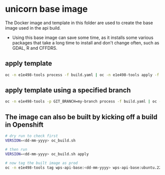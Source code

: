 # unicorn base image

The Docker image and template in this folder are used to create the base image used in the api build.

- Using this base image can save some time, as it installs some various packages that take a long time
  to install and don't change often, such as GDAL, R and CFFDRS.

## apply template

```bash
oc -n e1e498-tools process -f build.yaml | oc -n e1e498-tools apply -f -
```

## apply template using a specified branch

```bash
oc -n e1e498-tools -p GIT_BRANCH=my-branch process -f build.yaml | oc -n e1e498-tools apply -f -
```

## The image can also be built by kicking off a build in Openshift

```bash
# dry run to check first
VERSION=<dd-mm-yyyy> oc_build.sh

# then run
VERSION=<dd-mm-yyyy> oc_build.sh apply

# now tag the built image as prod
oc -n e1e498-tools tag wps-api-base:<dd-mm-yyyy> wps-api-base:ubuntu.22.04-latest
```

